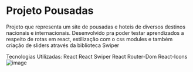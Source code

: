 # Projeto Pousadas
Projeto que representa um site de pousadas e hoteis de diversos destinos nacionais e internacionais. Desenvolvido pra poder testar aprendizados a respeito de rotas em react, estilização com o css modules e também criação de sliders através da biblioteca Swiper

Tecnologias Utilizadas:
React
React Swiper
React Router-Dom
React-Icons
![image](https://github.com/JeanCsantos7/ProjetoHotel/assets/126731254/9b8dc0a5-5a2c-42da-bb28-0e36d1062eb8)
